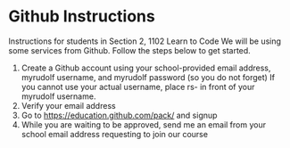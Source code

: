 # Github Instructions
Instructions for students in Section 2, 1102 Learn to Code
We will be using some services from Github. Follow the steps below to get started.
1. Create a Github account using your school-provided email address, myrudolf username, and myrudolf password (so you do not forget)
  If you cannot use your actual username, place rs- in front of your myrudolf username.
2. Verify your email address
3. Go to https://education.github.com/pack/ and signup
4. While you are waiting to be approved, send me an email from your school email address requesting to join our course
